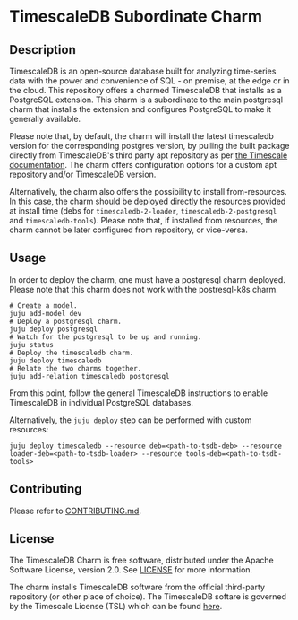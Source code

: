 # TimescaleDB Subordinate Charm

## Description

TimescaleDB is an open-source database built for analyzing time-series data with the power and
convenience of SQL - on premise, at the edge or in the cloud. This repository offers a charmed
TimescaleDB that installs as a PostgreSQL extension. This charm is a subordinate to the main
postgresql charm that installs the extension and configures PostgreSQL to make it generally
available.

Please note that, by default, the charm will install the latest timescaledb version for the
corresponding postgres version, by pulling the built package directly from TimescaleDB's third
party apt repository as per [the Timescale documentation](https://docs.timescale.com/install/latest/self-hosted/installation-linux/).
The charm offers configuration options for a custom apt repository and/or TimescaleDB version.

Alternatively, the charm also offers the possibility to install from-resources. In this case, the
charm should be deployed directly the resources provided at install time (debs for `timescaledb-2-loader`,
`timescaledb-2-postgresql` and `timescaledb-tools`). Please note that, if installed from resources,
the charm cannot be later configured from repository, or vice-versa.

## Usage
In order to deploy the charm, one must have a postgresql charm deployed. Please note that this
charm does not work with the postresql-k8s charm.

```
# Create a model.
juju add-model dev
# Deploy a postgresql charm.
juju deploy postgresql
# Watch for the postgresql to be up and running.
juju status
# Deploy the timescaledb charm.
juju deploy timescaledb
# Relate the two charms together.
juju add-relation timescaledb postgresql
```

From this point, follow the general TimescaleDB instructions to enable TimescaleDB in individual
PostgreSQL databases.

Alternatively, the `juju deploy` step can be performed with custom resources:
```
juju deploy timescaledb --resource deb=<path-to-tsdb-deb> --resource loader-deb=<path-to-tsdb-loader> --resource tools-deb=<path-to-tsdb-tools>
```

## Contributing
Please refer to [CONTRIBUTING.md](CONTRIBUTING.md).

## License
The TimescaleDB Charm is free software, distributed under the Apache Software License, version 2.0.
See [LICENSE](LICENSE) for more information.

The charm installs TimescaleDB software from the official third-party repository (or other place of
choice). The TimescaleDB softare is governed by the Timescale License (TSL) which can be found
[here](https://www.timescale.com/legal/licenses).
